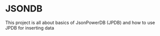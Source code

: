 # JSONDB
This project is all about basics of JsonPowerDB (JPDB) and how to use JPDB for inserting data

